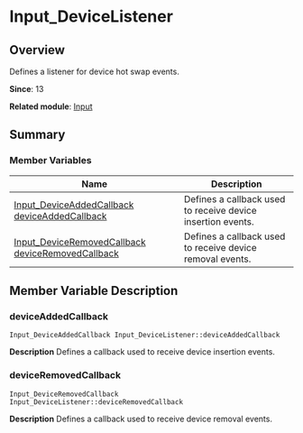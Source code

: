 # Input_DeviceListener


## Overview

Defines a listener for device hot swap events.

**Since**: 13

**Related module**: [Input](input.md)


## Summary


### Member Variables

| Name| Description| 
| -------- | -------- |
| [Input_DeviceAddedCallback](input.md#input_deviceaddedcallback) [deviceAddedCallback](#deviceaddedcallback) | Defines a callback used to receive device insertion events. | 
| [Input_DeviceRemovedCallback](input.md#input_deviceremovedcallback) [deviceRemovedCallback](#deviceremovedcallback) | Defines a callback used to receive device removal events. | 


## Member Variable Description


### deviceAddedCallback

```
Input_DeviceAddedCallback Input_DeviceListener::deviceAddedCallback
```
**Description**
Defines a callback used to receive device insertion events.


### deviceRemovedCallback

```
Input_DeviceRemovedCallback Input_DeviceListener::deviceRemovedCallback
```
**Description**
Defines a callback used to receive device removal events.
